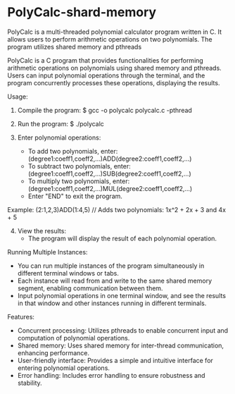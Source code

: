 # PolyCalc-shard-memory
PolyCalc is a multi-threaded polynomial calculator program written in C. It allows users to perform arithmetic operations on two polynomials. The program utilizes shared memory and pthreads

PolyCalc is a C program that provides functionalities for performing arithmetic operations on polynomials using shared memory and pthreads. Users can input polynomial operations through the terminal, and the program concurrently processes these operations, displaying the results.

Usage:
1. Compile the program:
    $ gcc -o polycalc polycalc.c -pthread
2. Run the program:
    $ ./polycalc

3. Enter polynomial operations:
    - To add two polynomials, enter: (degree1:coeff1,coeff2,...)ADD(degree2:coeff1,coeff2,...)
    - To subtract two polynomials, enter: (degree1:coeff1,coeff2,...)SUB(degree2:coeff1,coeff2,...)
    - To multiply two polynomials, enter: (degree1:coeff1,coeff2,...)MUL(degree2:coeff1,coeff2,...)
    - Enter "END" to exit the program.

Example:
    (2:1,2,3)ADD(1:4,5)    // Adds two polynomials: 1x^2 + 2x + 3 and 4x + 5

4. View the results:
    - The program will display the result of each polynomial operation.

Running Multiple Instances:
- You can run multiple instances of the program simultaneously in different terminal windows or tabs.
- Each instance will read from and write to the same shared memory segment, enabling communication between them.
- Input polynomial operations in one terminal window, and see the results in that window and other instances running in different terminals.

Features:
- Concurrent processing: Utilizes pthreads to enable concurrent input and computation of polynomial operations.
- Shared memory: Uses shared memory for inter-thread communication, enhancing performance.
- User-friendly interface: Provides a simple and intuitive interface for entering polynomial operations.
- Error handling: Includes error handling to ensure robustness and stability.
